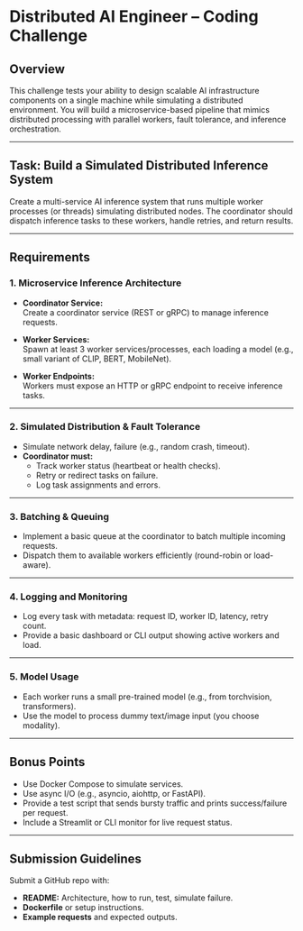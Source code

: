 # Distributed AI Engineer – Coding Challenge

## Overview

This challenge tests your ability to design scalable AI infrastructure components on a single machine while simulating a distributed environment. You will build a microservice-based pipeline that mimics distributed processing with parallel workers, fault tolerance, and inference orchestration.

---

## Task: Build a Simulated Distributed Inference System

Create a multi-service AI inference system that runs multiple worker processes (or threads) simulating distributed nodes. The coordinator should dispatch inference tasks to these workers, handle retries, and return results.

---

## Requirements

### 1. Microservice Inference Architecture

- **Coordinator Service:**  
  Create a coordinator service (REST or gRPC) to manage inference requests.

- **Worker Services:**  
  Spawn at least 3 worker services/processes, each loading a model (e.g., small variant of CLIP, BERT, MobileNet).

- **Worker Endpoints:**  
  Workers must expose an HTTP or gRPC endpoint to receive inference tasks.

---

### 2. Simulated Distribution & Fault Tolerance

- Simulate network delay, failure (e.g., random crash, timeout).
- **Coordinator must:**
  - Track worker status (heartbeat or health checks).
  - Retry or redirect tasks on failure.
  - Log task assignments and errors.

---

### 3. Batching & Queuing

- Implement a basic queue at the coordinator to batch multiple incoming requests.
- Dispatch them to available workers efficiently (round-robin or load-aware).

---

### 4. Logging and Monitoring

- Log every task with metadata: request ID, worker ID, latency, retry count.
- Provide a basic dashboard or CLI output showing active workers and load.

---

### 5. Model Usage

- Each worker runs a small pre-trained model (e.g., from torchvision, transformers).
- Use the model to process dummy text/image input (you choose modality).

---

## Bonus Points

- Use Docker Compose to simulate services.
- Use async I/O (e.g., asyncio, aiohttp, or FastAPI).
- Provide a test script that sends bursty traffic and prints success/failure per request.
- Include a Streamlit or CLI monitor for live request status.

---

## Submission Guidelines

Submit a GitHub repo with:

- **README:** Architecture, how to run, test, simulate failure.
- **Dockerfile** or setup instructions.
- **Example requests** and expected outputs.